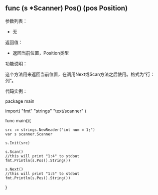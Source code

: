 ## func (s *Scanner) Pos() (pos Position)

参数列表：

- 无

返回值：

- 返回当前位置，Position类型

功能说明：

这个方法用来返回当前位置，在调用Next或Scan方法之后使用。格式为“行：列”。

代码实例：

package main

import(
	"fmt"
	"strings"
	"text/scanner"
)

func main(){

	src := strings.NewReader("int num = 1;")
	var s scanner.Scanner

	s.Init(src)

	s.Scan()
	//this will print "1:4" to stdout
	fmt.Println(s.Pos().String())

	s.Next()
	//this will print "1:5" to stdout
	fmt.Println(s.Pos().String())
}

